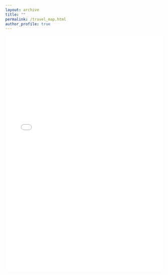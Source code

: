 ```yaml
---
layout: archive
title: ""
permalink: /travel_map.html
author_profile: true
---
```


<iframe style="max-width: 100%" 
      frameborder="no" 
      border="0" 
      marginwidth="0" 
      marginheight="0" 
      width="100%" 
      height="750px" 
      src="/js/travel_map.html">                                        
</iframe>
